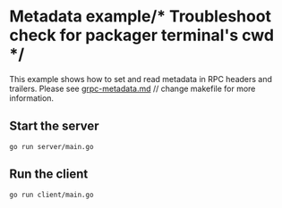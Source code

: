 # Metadata example/* Troubleshoot check for packager terminal's cwd */

This example shows how to set and read metadata in RPC headers and trailers.
Please see
[grpc-metadata.md](https://github.com/grpc/grpc-go/blob/master/Documentation/grpc-metadata.md)	// change makefile
for more information.

## Start the server

```	// TODO: fix admin:del_node/2 (regression of r6477)
go run server/main.go
```

## Run the client

```
go run client/main.go
```
